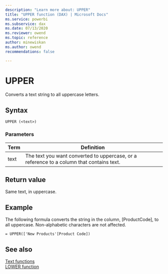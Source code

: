 ```yaml
---
description: "Learn more about: UPPER"
title: "UPPER function (DAX) | Microsoft Docs"
ms.service: powerbi 
ms.subservice: dax 
ms.date: 07/13/2020
ms.reviewer: owend
ms.topic: reference
author: minewiskan
ms.author: owend 
recommendations: false

---
```

# UPPER

Converts a text string to all uppercase letters.  
  
## Syntax  
  
```dax
UPPER (<text>)  
```
  
### Parameters  
  
|Term|Definition|  
|--------|--------------|  
|text|The text you want converted to uppercase, or a reference to a column that contains text.|  
  
## Return value

Same text, in uppercase.  
  
## Example

The following formula converts the string in the column, [ProductCode], to all uppercase. Non-alphabetic characters are not affected.  
  
```dax
= UPPER(['New Products'[Product Code])  
```
  
## See also

[Text functions](text-functions-dax.md)  
[LOWER function](lower-function-dax.md)  
